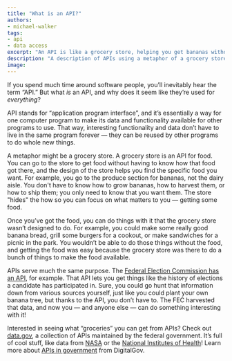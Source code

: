 ```yaml
---
title: "What is an API?"
authors:
- michael-walker
tags:
- api
- data access
excerpt: "An API is like a grocery store, helping you get bananas without having to plant a banana tree."
description: "A description of APIs using a metaphor of a grocery store."
image:
---
```


If you spend much time around software people, you’ll inevitably hear
the term “API.” But what *is* an API, and why does it seem like they’re
used for *everything*?

API stands for “application program interface”, and it’s essentially a
way for one computer program to make its data and functionality
available for other programs to use. That way, interesting functionality
and data don’t have to live in the same program forever — they can be
reused by other programs to do whole new things.

A metaphor might be a grocery store. A grocery store is an API for food.
You can go to the store to get food without having to know how that food
got there, and the design of the store helps you find the specific food
you want. For example, you go to the produce section for bananas, not the
dairy aisle. You don't have to know how to grow bananas, how to harvest
them, or how to ship them; you only need to know that you want them. The
store "hides" the how so you can focus on what matters to you — getting
some food.

Once you’ve got the food, you can do things with it that the grocery
store wasn’t designed to do. For example, you could make some really
good banana bread, grill some burgers for a cookout, or make sandwiches
for a picnic in the park. You wouldn’t be able to do those things
without the food, and getting the food was easy because the grocery
store was there to do a bunch of things to make the food available.

APIs serve much the same purpose. The [Federal Election Commission has
an API](https://api.open.fec.gov/developers/), for example. That API
lets you get things like the history of elections a candidate has
participated in. Sure, you could go hunt that information down from
various sources yourself, just like you could plant your own banana
tree, but thanks to the API, you don’t have to. The FEC harvested that
data, and now you — and anyone else — can do something interesting with
it!

Interested in seeing what “groceries” you can get from APIs? Check out
[data.gov](https://api.data.gov), a collection of APIs maintained by
the federal government. It’s full of cool stuff, like data from
[NASA](https://api.data.gov/docs/nasa/) or the [National Institutes
of Health](https://api.data.gov/docs/nih/)! Learn more about [APIs in
government](https://www.digitalgov.gov/2013/04/30/apis-in-government/) from DigitalGov.
